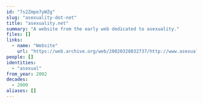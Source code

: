 ```yaml
---
id: "7s2Zmpe7yWZg"
slug: "asexuality-dot-net"
title: "asexuality.net"
summary: "A website from the early web dedicated to asexuality."
files: []
links:
  - name: "Website"
    url: "https://web.archive.org/web/20020328032737/http://www.asexuality.net/main.htm"
people: []
identities:
  - "asexual"
from_year: 2002
decades:
  - 2000
aliases: []
---
```

